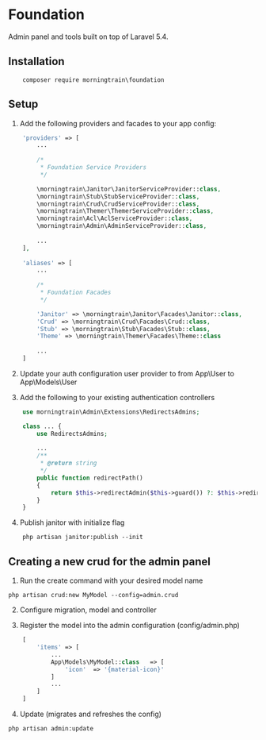 # Foundation

Admin panel and tools built on top of Laravel 5.4.

## Installation
```shell
    composer require morningtrain\foundation
```

## Setup

1. Add the following providers and facades to your app config:
```php
    'providers' => [
        ... 
        
        /*
         * Foundation Service Providers
         */

        \morningtrain\Janitor\JanitorServiceProvider::class,
        \morningtrain\Stub\StubServiceProvider::class,
        \morningtrain\Crud\CrudServiceProvider::class,
        \morningtrain\Themer\ThemerServiceProvider::class,
        \morningtrain\Acl\AclServiceProvider::class,
        \morningtrain\Admin\AdminServiceProvider::class,
        
        ...
    ],
    
    'aliases' => [
        ...
        
        /*
         * Foundation Facades
         */

        'Janitor' => \morningtrain\Janitor\Facades\Janitor::class,
        'Crud' => \morningtrain\Crud\Facades\Crud::class,
        'Stub' => \morningtrain\Stub\Facades\Stub::class,
        'Theme' => \morningtrain\Themer\Facades\Theme::class
        
        ...
    ]
```

2. Update your auth configuration user provider to from App\User to App\Models\User

3. Add the following to your existing authentication controllers
```php
    use morningtrain\Admin\Extensions\RedirectsAdmins;

    class ... {
        use RedirectsAdmins;
        
        ...
        /**
         * @return string
         */
        public function redirectPath()
        {
            return $this->redirectAdmin($this->guard()) ?: $this->redirectTo;
        }
    }
```

4. Publish janitor with initialize flag
```shell
    php artisan janitor:publish --init
```

## Creating a new crud for the admin panel

1. Run the create command with your desired model name
```shell
php artisan crud:new MyModel --config=admin.crud
```

2. Configure migration, model and controller

3. Register the model into the admin configuration (config/admin.php)
```php
    [
        'items' => [
            ...
            App\Models\MyModel::class   => [
                'icon'  => '{material-icon}'
            ]
            ...
        ]
    ]
```

4. Update (migrates and refreshes the config)
```shell
php artisan admin:update
```